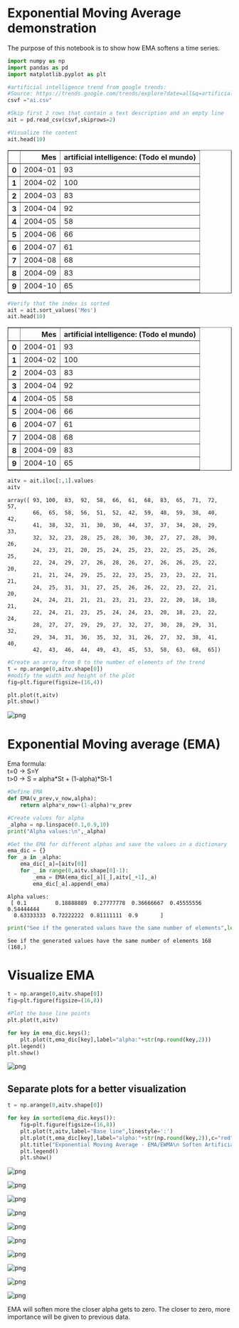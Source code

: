 
# Exponential Moving Average demonstration

The purpose of this notebook is to show how EMA softens a time series.


```python
import numpy as np
import pandas as pd
import matplotlib.pyplot as plt
```


```python
#artificial intelligence trend from google trends:
#Source: https://trends.google.com/trends/explore?date=all&q=artificial%20intelligence
csvf ="ai.csv"

#Skip first 2 rows that contain a text description and an empty line
ait = pd.read_csv(csvf,skiprows=2)

```


```python
#Visualize the content
ait.head(10)
```




<div>
<table border="1" class="dataframe">
  <thead>
    <tr style="text-align: right;">
      <th></th>
      <th>Mes</th>
      <th>artificial intelligence: (Todo el mundo)</th>
    </tr>
  </thead>
  <tbody>
    <tr>
      <th>0</th>
      <td>2004-01</td>
      <td>93</td>
    </tr>
    <tr>
      <th>1</th>
      <td>2004-02</td>
      <td>100</td>
    </tr>
    <tr>
      <th>2</th>
      <td>2004-03</td>
      <td>83</td>
    </tr>
    <tr>
      <th>3</th>
      <td>2004-04</td>
      <td>92</td>
    </tr>
    <tr>
      <th>4</th>
      <td>2004-05</td>
      <td>58</td>
    </tr>
    <tr>
      <th>5</th>
      <td>2004-06</td>
      <td>66</td>
    </tr>
    <tr>
      <th>6</th>
      <td>2004-07</td>
      <td>61</td>
    </tr>
    <tr>
      <th>7</th>
      <td>2004-08</td>
      <td>68</td>
    </tr>
    <tr>
      <th>8</th>
      <td>2004-09</td>
      <td>83</td>
    </tr>
    <tr>
      <th>9</th>
      <td>2004-10</td>
      <td>65</td>
    </tr>
  </tbody>
</table>
</div>




```python
#Verify that the index is sorted
ait = ait.sort_values('Mes')
ait.head(10)
```




<div>
<table border="1" class="dataframe">
  <thead>
    <tr style="text-align: right;">
      <th></th>
      <th>Mes</th>
      <th>artificial intelligence: (Todo el mundo)</th>
    </tr>
  </thead>
  <tbody>
    <tr>
      <th>0</th>
      <td>2004-01</td>
      <td>93</td>
    </tr>
    <tr>
      <th>1</th>
      <td>2004-02</td>
      <td>100</td>
    </tr>
    <tr>
      <th>2</th>
      <td>2004-03</td>
      <td>83</td>
    </tr>
    <tr>
      <th>3</th>
      <td>2004-04</td>
      <td>92</td>
    </tr>
    <tr>
      <th>4</th>
      <td>2004-05</td>
      <td>58</td>
    </tr>
    <tr>
      <th>5</th>
      <td>2004-06</td>
      <td>66</td>
    </tr>
    <tr>
      <th>6</th>
      <td>2004-07</td>
      <td>61</td>
    </tr>
    <tr>
      <th>7</th>
      <td>2004-08</td>
      <td>68</td>
    </tr>
    <tr>
      <th>8</th>
      <td>2004-09</td>
      <td>83</td>
    </tr>
    <tr>
      <th>9</th>
      <td>2004-10</td>
      <td>65</td>
    </tr>
  </tbody>
</table>
</div>




```python
aitv = ait.iloc[:,1].values
aitv
```




    array([ 93, 100,  83,  92,  58,  66,  61,  68,  83,  65,  71,  72,  57,
            66,  65,  58,  56,  51,  52,  42,  59,  48,  59,  38,  40,  42,
            41,  38,  32,  31,  30,  30,  44,  37,  37,  34,  28,  29,  33,
            32,  32,  23,  28,  25,  28,  30,  30,  27,  27,  28,  30,  26,
            24,  23,  21,  20,  25,  24,  25,  23,  22,  25,  25,  26,  25,
            22,  24,  29,  27,  26,  28,  26,  27,  26,  26,  25,  22,  20,
            21,  21,  24,  29,  25,  22,  23,  25,  23,  23,  22,  21,  21,
            24,  25,  31,  31,  27,  25,  26,  26,  22,  23,  22,  21,  20,
            24,  24,  21,  21,  21,  23,  21,  23,  22,  20,  18,  18,  21,
            22,  24,  21,  23,  25,  24,  24,  23,  20,  18,  23,  22,  24,
            28,  27,  27,  29,  29,  27,  32,  27,  30,  28,  29,  31,  32,
            29,  34,  31,  36,  35,  32,  31,  26,  27,  32,  38,  41,  40,
            42,  43,  46,  44,  49,  43,  45,  53,  58,  63,  68,  65])




```python
#Create an array from 0 to the number of elements of the trend 
t = np.arange(0,aitv.shape[0])
#modify the width and height of the plot
fig=plt.figure(figsize=(16,4))

plt.plot(t,aitv)
plt.show()
```


![png](output_7_0.png)


# Exponential Moving average (EMA)

Ema formula:  
t=0 -> S=Y  
t>0 -> S = alpha*St + (1-alpha)*St-1  


```python
#Define EMA
def EMA(v_prev,v_now,alpha):
    return alpha*v_now+(1-alpha)*v_prev

#Create values for alpha
_alpha = np.linspace(0.1,0.9,10)
print("Alpha values:\n",_alpha)

#Get the EMA for different alphas and save the values in a dictionary
ema_dic = {}
for _a in _alpha:
    ema_dic[_a]=[aitv[0]]
    for _ in range(0,aitv.shape[0]-1):
        _ema = EMA(ema_dic[_a][_],aitv[_+1],_a)
        ema_dic[_a].append(_ema)
```

    Alpha values:
     [ 0.1         0.18888889  0.27777778  0.36666667  0.45555556  0.54444444
      0.63333333  0.72222222  0.81111111  0.9       ]



```python
print("See if the generated values have the same number of elements",len(ema_dic[0.1]),aitv.shape)

```

    See if the generated values have the same number of elements 168 (168,)


#  Visualize EMA


```python
t = np.arange(0,aitv.shape[0])
fig=plt.figure(figsize=(16,8))

#Plot the base line points
plt.plot(t,aitv)

for key in ema_dic.keys():
    plt.plot(t,ema_dic[key],label="alpha:"+str(np.round(key,2)))
plt.legend()
plt.show()
```


![png](output_13_0.png)


## Separate plots for a better visualization


```python
t = np.arange(0,aitv.shape[0])

for key in sorted(ema_dic.keys()):
    fig=plt.figure(figsize=(16,8))
    plt.plot(t,aitv,label="Base line",linestyle=':')
    plt.plot(t,ema_dic[key],label="alpha:"+str(np.round(key,2)),c="red")
    plt.title("Exponential Moving Average - EMA/EWMA\n Soften Artificial Intelligence search in Google trends")
    plt.legend()
    plt.show()
```


![png](output_15_0.png)



![png](output_15_1.png)



![png](output_15_2.png)



![png](output_15_3.png)



![png](output_15_4.png)



![png](output_15_5.png)



![png](output_15_6.png)



![png](output_15_7.png)



![png](output_15_8.png)



![png](output_15_9.png)


EMA will soften more the closer alpha gets to zero. The closer to zero, more importance will be given to previous data.


```python

```
